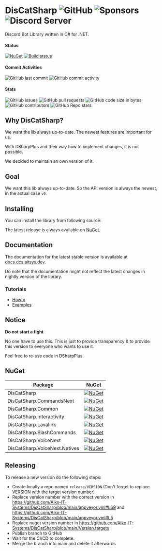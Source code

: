 # DisCatSharp ![GitHub](https://img.shields.io/github/license/Aiko-IT-Systems/DisCatSharp?label=License) ![Sponsors](https://img.shields.io/github/sponsors/Lulalaby?label=Sponsors) ![Discord Server](https://img.shields.io/discord/858089281214087179.svg?label=Discord)
Discord Bot Library written in C# for .NET.

#### Status
[![NuGet](https://img.shields.io/nuget/vpre/DisCatSharp.svg?label=NuGet%20Overall%20Version)](https://nuget.dcs.aitsys.dev)
[![Build status](https://ci.appveyor.com/api/projects/status/fy4xn9s3cq7j30j7/branch/main?svg=true)](https://ci.appveyor.com/project/AITSYS/discatsharp/branch/main)

#### Commit Activities
![GitHub last commit](https://img.shields.io/github/last-commit/Aiko-IT-Systems/DisCatSharp?label=Last%20Commit)
![GitHub commit activity](https://img.shields.io/github/commit-activity/w/Aiko-IT-Systems/DisCatSharp?label=Commit%20Activity)

#### Stats
![GitHub issues](https://img.shields.io/github/issues/Aiko-IT-Systems/DisCatSharp?label=Issues)
![GitHub pull requests](https://img.shields.io/github/issues-pr/Aiko-IT-Systems/DisCatSharp?label=PRs)
![GitHub code size in bytes](https://img.shields.io/github/languages/code-size/Aiko-IT-Systems/DisCatSharp?label=Size)
![GitHub contributors](https://img.shields.io/github/contributors/Aiko-IT-Systems/DisCatSharp)
![GitHub Repo stars](https://img.shields.io/github/stars/Aiko-IT-Systems/DisCatSharp?label=Stars)

## Why DisCatSharp?
We want the lib always up-to-date. The newest features are important for us.

With DSharpPlus and their way how to implement changes, it is not possible.

We decided to maintain an own version of it.

## Goal
We want this lib always up-to-date. So the API version is always the newest, in the actual case `v9`.

## Installing
You can install the library from following source:

The latest release is always available on [NuGet](https://nuget.dcs.aitsys.dev).

## Documentation
The documentation for the latest stable version is available at [docs.dcs.aitsys.dev](https://docs.dcs.aitsys.dev).

Do note that the documentation might not reflect the latest changes in nightly version of the library.

### Tutorials
* [Howto](https://docs.dcs.aitsys.dev/articles/basics/bot_account.html)
* [Examples](https://examples.dcs.aitsys.dev)

## Notice
**Do not start a fight**

No one have to use this. This is just to provide transparency & to provide this version to everyone who wants to use it.

Feel free to re-use code in DSharpPlus.

## NuGet
Package|NuGet
|--|--|
DisCatSharp|[![NuGet](https://img.shields.io/nuget/vpre/DisCatSharp.svg?label=)](https://nuget.dcs.aitsys.dev/DisCatSharp)
DisCatSharp.CommandsNext|[![NuGet](https://img.shields.io/nuget/vpre/DisCatSharp.CommandsNext.svg?label=)](https://nuget.dcs.aitsys.dev/DisCatSharp.CommandsNext)
DisCatSharp.Common|[![NuGet](https://img.shields.io/nuget/vpre/DisCatSharp.Common.svg?label=)](https://nuget.dcs.aitsys.dev/DisCatSharp.Common)
DisCatSharp.Interactivity|[![NuGet](https://img.shields.io/nuget/vpre/DisCatSharp.Interactivity.svg?label=)](https://nuget.dcs.aitsys.dev/DisCatSharp.Interactivity)
DisCatSharp.Lavalink|[![NuGet](https://img.shields.io/nuget/vpre/DisCatSharp.Lavalink.svg?label=)](https://nuget.dcs.aitsys.dev/DisCatSharp.Lavalink)
DisCatSharp.SlashCommands|[![NuGet](https://img.shields.io/nuget/vpre/DisCatSharp.SlashCommands.svg?label=)](https://nuget.dcs.aitsys.dev/DisCatSharp.SlashCommands)
DisCatSharp.VoiceNext|[![NuGet](https://img.shields.io/nuget/vpre/DisCatSharp.VoiceNext.svg?label=)](https://nuget.dcs.aitsys.dev/DisCatSharp.VoiceNext)
DisCatSharp.VoiceNext.Natives|[![NuGet](https://img.shields.io/nuget/vpre/DisCatSharp.VoiceNext.Natives.svg?label=)](https://nuget.dcs.aitsys.dev/DisCatSharp.VoiceNext.Natives)

## Releasing
To release a new version do the following steps:
- Create locally a repo named `release/VERSION` (Don't forget to replace VERSION with the target version number)
- Replace version number with the correct version in https://github.com/Aiko-IT-Systems/DisCatSharp/blob/main/appveyor.yml#L69 and https://github.com/Aiko-IT-Systems/DisCatSharp/blob/main/appveyor.yml#L5
- Replace nuget version number in https://github.com/Aiko-IT-Systems/DisCatSharp/blob/main/Version.targets
- Publish branch to GitHub
- Wait for the CI/CD to complete.
- Merge the branch into main and delete it afterwards
